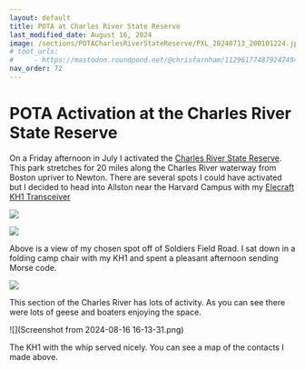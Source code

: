 ```yaml
---
layout: default
title: POTA at Charles River State Reserve
last_modified_date: August 16, 2024
image: /sections/POTACharlesRiverStateReserve/PXL_20240713_200101224.jpg
# toot_urls:
#     - https://mastodon.roundpond.net/@chrisfarnham/112961774879247494
nav_order: 72
---
```


# POTA Activation at the Charles River State Reserve

On a Friday afternoon in July I activated the [Charles River State Reserve](https://www.mass.gov/locations/charles-river-reservation). This park
stretches for 20 miles along the Charles River waterway from Boston upriver to Newton. There are several spots I could have activated but I decided to 
head into Allston near the Harvard Campus with my [Elecraft KH1 Transceiver](https://elecraft.com/products/kh1-transceiver)

![](PXL_20240713_200101224.jpg)

![](PXL_20240713_201514704.jpg)

Above is a view of my chosen spot off of Soldiers Field Road. I sat down in a folding camp chair with my KH1 and spent a pleasant afternoon sending Morse code.

![](PXL_20240713_192129870.jpg)

This section of the Charles River has lots of activity. As you can see there were  lots of geese and boaters enjoying the space.

![](Screenshot from 2024-08-16 16-13-31.png)

The KH1 with the whip served nicely. You can see a map of the contacts I made above.